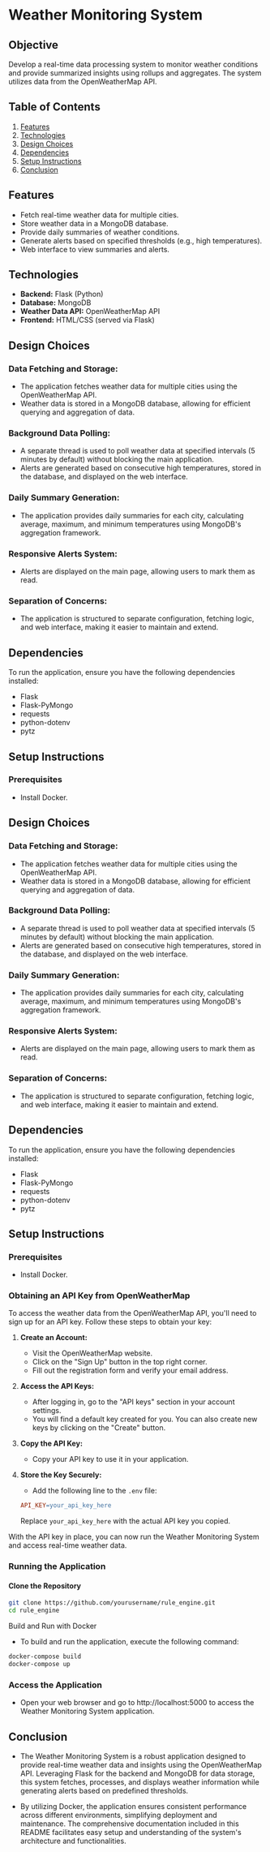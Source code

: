 # Weather Monitoring System

## Objective
Develop a real-time data processing system to monitor weather conditions and provide summarized insights using rollups and aggregates. The system utilizes data from the OpenWeatherMap API.

## Table of Contents
1. [Features](#features)
2. [Technologies](#technologies)
3. [Design Choices](#design-choices)
4. [Dependencies](#dependencies)
5. [Setup Instructions](#setup-instructions)
6. [Conclusion](#conclusion)

## Features
- Fetch real-time weather data for multiple cities.
- Store weather data in a MongoDB database.
- Provide daily summaries of weather conditions.
- Generate alerts based on specified thresholds (e.g., high temperatures).
- Web interface to view summaries and alerts.

## Technologies
- **Backend:** Flask (Python)
- **Database:** MongoDB
- **Weather Data API:** OpenWeatherMap API
- **Frontend:** HTML/CSS (served via Flask)

## Design Choices

### Data Fetching and Storage:
- The application fetches weather data for multiple cities using the OpenWeatherMap API.
- Weather data is stored in a MongoDB database, allowing for efficient querying and aggregation of data.

### Background Data Polling:
- A separate thread is used to poll weather data at specified intervals (5 minutes by default) without blocking the main application.
- Alerts are generated based on consecutive high temperatures, stored in the database, and displayed on the web interface.

### Daily Summary Generation:
- The application provides daily summaries for each city, calculating average, maximum, and minimum temperatures using MongoDB's aggregation framework.

### Responsive Alerts System:
- Alerts are displayed on the main page, allowing users to mark them as read.

### Separation of Concerns:
- The application is structured to separate configuration, fetching logic, and web interface, making it easier to maintain and extend.

## Dependencies
To run the application, ensure you have the following dependencies installed:
- Flask
- Flask-PyMongo
- requests
- python-dotenv
- pytz

## Setup Instructions

### Prerequisites
- Install Docker.


## Design Choices

### Data Fetching and Storage:
- The application fetches weather data for multiple cities using the OpenWeatherMap API.
- Weather data is stored in a MongoDB database, allowing for efficient querying and aggregation of data.

### Background Data Polling:
- A separate thread is used to poll weather data at specified intervals (5 minutes by default) without blocking the main application.
- Alerts are generated based on consecutive high temperatures, stored in the database, and displayed on the web interface.

### Daily Summary Generation:
- The application provides daily summaries for each city, calculating average, maximum, and minimum temperatures using MongoDB's aggregation framework.

### Responsive Alerts System:
- Alerts are displayed on the main page, allowing users to mark them as read.

### Separation of Concerns:
- The application is structured to separate configuration, fetching logic, and web interface, making it easier to maintain and extend.

## Dependencies
To run the application, ensure you have the following dependencies installed:
- Flask
- Flask-PyMongo
- requests
- python-dotenv
- pytz

## Setup Instructions

### Prerequisites
- Install Docker.

### Obtaining an API Key from OpenWeatherMap
To access the weather data from the OpenWeatherMap API, you'll need to sign up for an API key. Follow these steps to obtain your key:

1. **Create an Account:**
    - Visit the OpenWeatherMap website.
    - Click on the "Sign Up" button in the top right corner.
    - Fill out the registration form and verify your email address.

2. **Access the API Keys:**
    - After logging in, go to the "API keys" section in your account settings.
    - You will find a default key created for you. You can also create new keys by clicking on the "Create" button.

3. **Copy the API Key:**
    - Copy your API key to use it in your application.

4. **Store the Key Securely:**
    -  Add the following line to the `.env` file:
      
    ```makefile
    API_KEY=your_api_key_here
    ```
    
    Replace `your_api_key_here` with the actual API key you copied.

With the API key in place, you can now run the Weather Monitoring System and access real-time weather data.

### Running the Application

#### Clone the Repository

```bash
git clone https://github.com/yourusername/rule_engine.git
cd rule_engine
```

Build and Run with Docker
- To build and run the application, execute the following command:

```bash
docker-compose build
docker-compose up
```

### Access the Application
- Open your web browser and go to http://localhost:5000 to access the Weather Monitoring System application.

## Conclusion
- The Weather Monitoring System is a robust application designed to provide real-time weather data and insights using the OpenWeatherMap API. Leveraging Flask for the backend and MongoDB for data storage, this system fetches, processes, and displays weather information while generating alerts based on predefined thresholds.

- By utilizing Docker, the application ensures consistent performance across different environments, simplifying deployment and maintenance. The comprehensive documentation included in this README facilitates easy setup and understanding of the system's architecture and functionalities.


